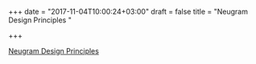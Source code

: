 +++
date = "2017-11-04T10:00:24+03:00"
draft = false
title = "Neugram Design Principles  "

+++

<p><a href="https://neugram.io/blog/design-principles">Neugram Design Principles  </a></p>
